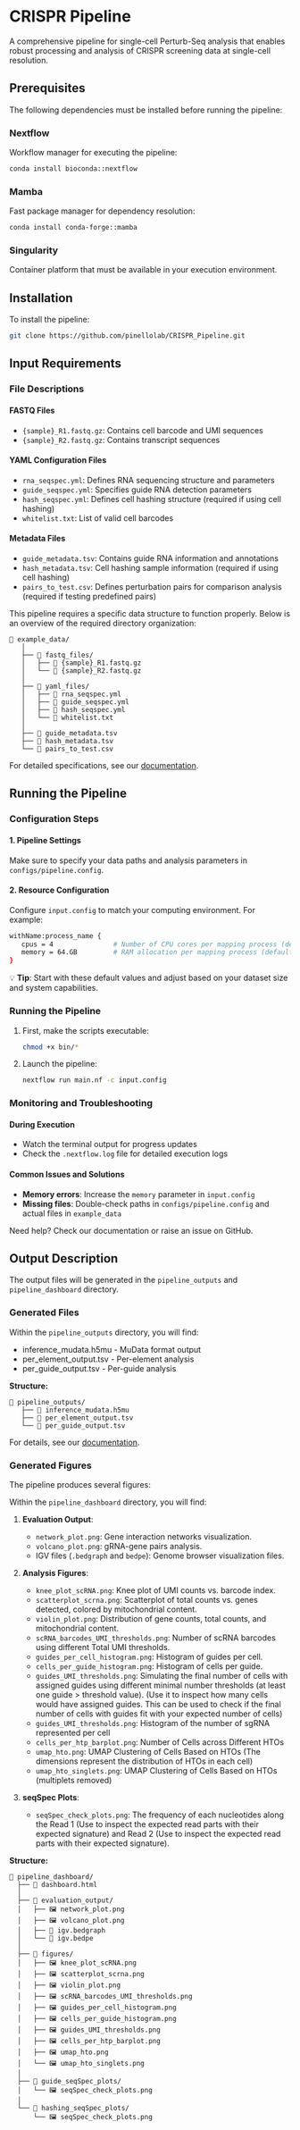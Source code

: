 # CRISPR Pipeline

A comprehensive pipeline for single-cell Perturb-Seq analysis that enables robust processing and analysis of CRISPR screening data at single-cell resolution.

## Prerequisites

The following dependencies must be installed before running the pipeline:

### Nextflow
Workflow manager for executing the pipeline:
```bash
conda install bioconda::nextflow
```

### Mamba
Fast package manager for dependency resolution:
```bash
conda install conda-forge::mamba
```

### Singularity
Container platform that must be available in your execution environment.

## Installation

To install the pipeline:

```bash
git clone https://github.com/pinellolab/CRISPR_Pipeline.git
```

## Input Requirements

### File Descriptions

#### FASTQ Files
- `{sample}_R1.fastq.gz`: Contains cell barcode and UMI sequences
- `{sample}_R2.fastq.gz`: Contains transcript sequences

#### YAML Configuration Files
- `rna_seqspec.yml`: Defines RNA sequencing structure and parameters
- `guide_seqspec.yml`: Specifies guide RNA detection parameters
- `hash_seqspec.yml`: Defines cell hashing structure (required if using cell hashing)
- `whitelist.txt`: List of valid cell barcodes

#### Metadata Files
- `guide_metadata.tsv`: Contains guide RNA information and annotations
- `hash_metadata.tsv`: Cell hashing sample information (required if using cell hashing)
- `pairs_to_test.csv`: Defines perturbation pairs for comparison analysis (required if testing predefined pairs)

This pipeline requires a specific data structure to function properly. Below is an overview of the required directory organization:

```
📁 example_data/
   │
   ├── 📁 fastq_files/
   │   ├── 📄 {sample}_R1.fastq.gz
   │   └── 📄 {sample}_R2.fastq.gz
   │
   ├── 📁 yaml_files/
   │   ├── 📄 rna_seqspec.yml
   │   ├── 📄 guide_seqspec.yml
   │   ├── 📄 hash_seqspec.yml
   │   └── 📄 whitelist.txt
   │
   ├── 📄 guide_metadata.tsv
   ├── 📄 hash_metadata.tsv
   └── 📄 pairs_to_test.csv
```

For detailed specifications, see our [documentation](https://docs.google.com/document/d/1Z1SOlekIE5uGyXW41XxnszxaYdSw0wdAOUVzfy3fj3M/edit?tab=t.0#heading=h.ctbx1w9hj619).

## Running the Pipeline 

### Configuration Steps

#### 1. Pipeline Settings

Make sure to specify your data paths and analysis parameters in `configs/pipeline.config`.

#### 2. Resource Configuration

Configure `input.config` to match your computing environment. For example:

```bash
withName:process_name {
   cpus = 4               # Number of CPU cores per mapping process (default: 4)
   memory = 64.GB         # RAM allocation per mapping process (default: 64GB)
}
```
💡 **Tip**: Start with these default values and adjust based on your dataset size and system capabilities.

### Running the Pipeline

1. First, make the scripts executable:
   ```bash
   chmod +x bin/*
   ```

2. Launch the pipeline:
   ```bash
   nextflow run main.nf -c input.config
   ```

### Monitoring and Troubleshooting

#### During Execution
- Watch the terminal output for progress updates
- Check the `.nextflow.log` file for detailed execution logs

#### Common Issues and Solutions
- **Memory errors**: Increase the `memory` parameter in `input.config`
- **Missing files**: Double-check paths in `configs/pipeline.config` and actual files in `example_data`

Need help? Check our documentation or raise an issue on GitHub.

## Output Description

The output files will be generated in the `pipeline_outputs` and `pipeline_dashboard` directory.

### Generated Files

Within the `pipeline_outputs` directory, you will find:

- inference_mudata.h5mu - MuData format output
- per_element_output.tsv - Per-element analysis
- per_guide_output.tsv - Per-guide analysis

**Structure:**

```
📁 pipeline_outputs/
   ├── 📄 inference_mudata.h5mu    
   ├── 📄 per_element_output.tsv    
   └── 📄 per_guide_output.tsv     
```

For details, see our [documentation](https://docs.google.com/document/d/1Z1SOlekIE5uGyXW41XxnszxaYdSw0wdAOUVzfy3fj3M/edit?tab=t.0#heading=h.ctbx1w9hj619).

### Generated Figures

The pipeline produces several figures:

Within the `pipeline_dashboard` directory, you will find:

1. **Evaluation Output**:
   - `network_plot.png`: Gene interaction networks visualization.
   - `volcano_plot.png`: gRNA-gene pairs analysis.
   - IGV files (`.bedgraph` and `bedpe`): Genome browser visualization files.

2. **Analysis Figures**:
   - `knee_plot_scRNA.png`: Knee plot of UMI counts vs. barcode index.
   - `scatterplot_scrna.png`: Scatterplot of total counts vs. genes detected, colored by mitochondrial content.
   - `violin_plot.png`: Distribution of gene counts, total counts, and mitochondrial content.
   - `scRNA_barcodes_UMI_thresholds.png`: Number of scRNA barcodes using different Total UMI thresholds.
   - `guides_per_cell_histogram.png`: Histogram of guides per cell.
   - `cells_per_guide_histogram.png`: Histogram of cells per guide.
   - `guides_UMI_thresholds.png`: Simulating the final number of cells with assigned guides using different minimal number thresholds (at least one guide > threshold value). (Use it to inspect how many cells would have assigned guides. This can be used to check if the final number of cells with guides fit with your expected number of cells)
   - `guides_UMI_thresholds.png`: Histogram of the number of sgRNA represented per cell
   - `cells_per_htp_barplot.png`: Number of Cells across Different HTOs
   - `umap_hto.png`: UMAP Clustering of Cells Based on HTOs (The dimensions represent the distribution of HTOs in each cell)
   - `umap_hto_singlets.png`: UMAP Clustering of Cells Based on HTOs (multiplets removed)

3. **seqSpec Plots**:

   - `seqSpec_check_plots.png`: The frequency of each nucleotides along the Read 1 (Use to inspect the expected read parts with their expected signature) and Read 2 (Use to inspect the expected read parts with their expected signature).

**Structure:**
```
📁 pipeline_dashboard/
  ├── 📄 dashboard.html                         
  │
  ├── 📁 evaluation_output/                      
  │   ├── 🖼️ network_plot.png                   
  │   ├── 🖼️ volcano_plot.png                  
  │   ├── 📄 igv.bedgraph                     
  │   └── 📄 igv.bedpe                         
  │
  ├── 📁 figures/
  │   ├── 🖼️ knee_plot_scRNA.png                
  │   ├── 🖼️ scatterplot_scrna.png              
  │   ├── 🖼️ violin_plot.png                    
  │   ├── 🖼️ scRNA_barcodes_UMI_thresholds.png  
  │   ├── 🖼️ guides_per_cell_histogram.png      
  │   ├── 🖼️ cells_per_guide_histogram.png      
  │   ├── 🖼️ guides_UMI_thresholds.png          
  │   ├── 🖼️ cells_per_htp_barplot.png          
  │   ├── 🖼️ umap_hto.png                       
  │   └── 🖼️ umap_hto_singlets.png              
  │
  ├── 📁 guide_seqSpec_plots/
  │   └── 🖼️ seqSpec_check_plots.png            
  │
  └── 📁 hashing_seqSpec_plots/
      └── 🖼️ seqSpec_check_plots.png             
```

